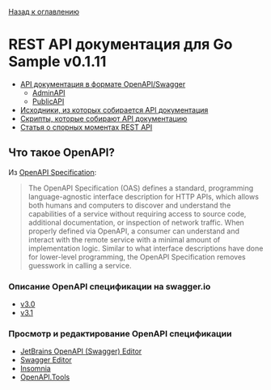 [Назад к оглавлению](./README.md)

# REST API документация для Go Sample v0.1.11
- [API документация в формате OpenAPI/Swagger](./api)
    - [AdminAPI](./api/admin-api)
    - [PublicAPI](./api/public-api)
- [Исходники, из которых собирается API документация](./api-src)
- [Скрипты, которые собирают API документацию](../scripts/openapi)
- [Статья о спорных моментах REST API](https://habr.com/ru/articles/770226/)

## Что такое OpenAPI?
Из [OpenAPI Specification](https://github.com/OAI/OpenAPI-Specification):

> The OpenAPI Specification (OAS) defines a standard, programming language-agnostic interface
> description for HTTP APIs, which allows both humans and computers to discover and understand
> the capabilities of a service without requiring access to source code, additional documentation,
> or inspection of network traffic. When properly defined via OpenAPI, a consumer can understand
> and interact with the remote service with a minimal amount of implementation logic. Similar to
> what interface descriptions have done for lower-level programming, the OpenAPI Specification
> removes guesswork in calling a service.

### Описание OpenAPI спецификации на swagger.io
- [v3.0](https://swagger.io/specification/v3/)
- [v3.1](https://swagger.io/specification/)

### Просмотр и редактирование OpenAPI спецификации
- [JetBrains OpenAPI (Swagger) Editor](https://plugins.jetbrains.com/plugin/14837-openapi-swagger-editor)
- [Swagger Editor](https://editor.swagger.io/)
- [Insomnia](https://insomnia.rest/download)
- [OpenAPI.Tools](https://openapi.tools/)